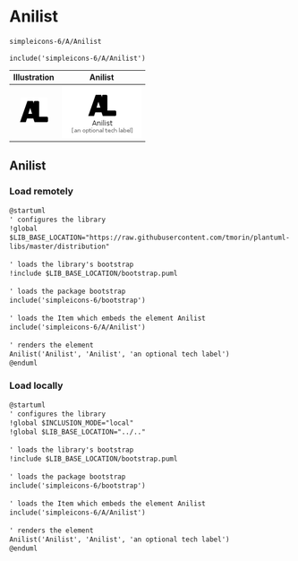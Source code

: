 # Anilist


```text
simpleicons-6/A/Anilist
```

```text
include('simpleicons-6/A/Anilist')
```



| Illustration | Anilist |
| :---: | :---: |
| ![illustration for Illustration](../../simpleicons-6/A/Anilist.png) | ![illustration for Anilist](../../simpleicons-6/A/Anilist.Local.png) |




## Anilist

### Load remotely
```plantuml
@startuml
' configures the library
!global $LIB_BASE_LOCATION="https://raw.githubusercontent.com/tmorin/plantuml-libs/master/distribution"

' loads the library's bootstrap
!include $LIB_BASE_LOCATION/bootstrap.puml

' loads the package bootstrap
include('simpleicons-6/bootstrap')

' loads the Item which embeds the element Anilist
include('simpleicons-6/A/Anilist')

' renders the element
Anilist('Anilist', 'Anilist', 'an optional tech label')
@enduml
```

### Load locally
```plantuml
@startuml
' configures the library
!global $INCLUSION_MODE="local"
!global $LIB_BASE_LOCATION="../.."

' loads the library's bootstrap
!include $LIB_BASE_LOCATION/bootstrap.puml

' loads the package bootstrap
include('simpleicons-6/bootstrap')

' loads the Item which embeds the element Anilist
include('simpleicons-6/A/Anilist')

' renders the element
Anilist('Anilist', 'Anilist', 'an optional tech label')
@enduml
```

